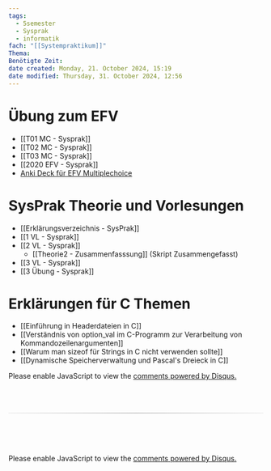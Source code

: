 ```yaml
---
tags:
  - 5semester
  - Sysprak
  - informatik
fach: "[[Systempraktikum]]"
Thema:
Benötigte Zeit:
date created: Monday, 21. October 2024, 15:19
date modified: Thursday, 31. October 2024, 12:56
---
```


# Übung zum EFV

- [[T01 MC - Sysprak]]
- [[T02 MC - Sysprak]]
- [[T03 MC - Sysprak]]
- [[2020 EFV - Sysprak]]
- [Anki Deck für EFV Multiplechoice](https://www.dropbox.com/scl/fi/b9prpblufnbox8vu3z9kf/EFV-SYSPRAK-ANKIDECK.apkg?rlkey=bfq0mr5vlk5jsglhxc4v1xb8c&st=zc1id8zf&dl=0)

# SysPrak Theorie und Vorlesungen

- [[Erklärungsverzeichnis - SysPrak]]
- [[1 VL - Sysprak]]
- [[2 VL - Sysprak]]
  - [[Theorie2 - Zusammenfasssung]] (Skript Zusammengefasst)
- [[3 VL - Sysprak]]
- [[3 Übung - Sysprak]]

# Erklärungen für C Themen

- [[Einführung in Headerdateien in C]]
- [[Verständnis von option_val im C-Programm zur Verarbeitung von Kommandozeilenargumenten]]
- [[Warum man sizeof für Strings in C nicht verwenden sollte]]
- [[Dynamische Speicherverwaltung und Pascal's Dreieck in C]]

<!-- DISQUS SCRIPT COMMENT START -->

<!-- DISQUS RECOMMENDATION START -->

<div id="disqus_recommendations"></div>

<script> 
(function() { // REQUIRED CONFIGURATION VARIABLE: EDIT THE SHORTNAME BELOW
var d = document, s = d.createElement('script'); // IMPORTANT: Replace EXAMPLE with your forum shortname!
s.src = 'https://myuninotes.disqus.com/recommendations.js'; s.setAttribute('data-timestamp', +new Date());
(d.head || d.body).appendChild(s);
})();
</script>
<noscript>
Please enable JavaScript to view the 
<a href="https://disqus.com/?ref_noscript" rel="nofollow">
comments powered by Disqus.
</a>
</noscript>

<!-- DISQUS RECOMMENDATION END -->

<hr style="border: none; height: 2px; background: linear-gradient(to right, #f0f0f0, #ccc, #f0f0f0); margin-top: 4rem; margin-bottom: 5rem;">
<div id="disqus_thread"></div>
<script>
    /**
    * RECOMMENDED CONFIGURATION VARIABLES: EDIT AND UNCOMMENT THE SECTION BELOW TO INSERT DYNAMIC VALUES FROM YOUR PLATFORM OR CMS.
    * LEARN WHY DEFINING THESE VARIABLES IS IMPORTANT: https://disqus.com/admin/universalcode/#configuration-variables */
    /*
    var disqus_config = function () {
    this.page.url = PAGE_URL; // Replace PAGE_URL with your page's canonical URL variable
    this.page.identifier = PAGE_IDENTIFIER; // Replace PAGE_IDENTIFIER with your page's unique identifier variable
    };
    */
    (function() { // DON'T EDIT BELOW THIS LINE
    var d = document, s = d.createElement('script');
    s.src = 'https://myuninotes.disqus.com/embed.js';
    s.setAttribute('data-timestamp', +new Date());
    (d.head || d.body).appendChild(s);
    })();
</script>
<noscript>Please enable JavaScript to view the <a href="https://disqus.com/?ref_noscript">comments powered by Disqus.</a></noscript>

<!-- DISQUS SCRIPT COMMENT END -->
